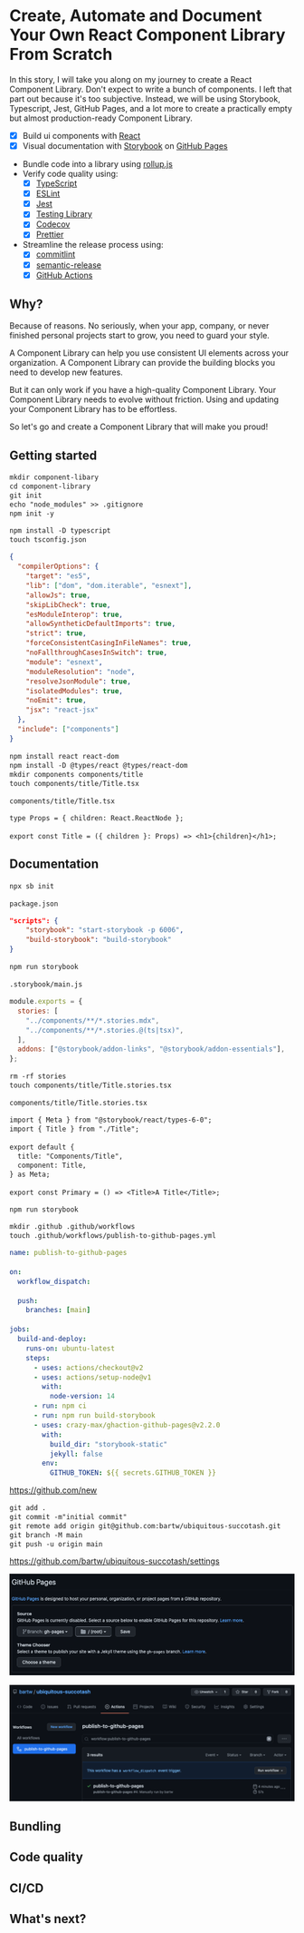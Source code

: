 # Create, Automate and Document Your Own React Component Library From Scratch

In this story, I will take you along on my journey to create a React Component Library. Don't expect to write a bunch of components. I left that part out because it's too subjective. Instead, we will be using Storybook, Typescript, Jest, GitHub Pages, and a lot more to create a practically empty but almost production-ready Component Library.

- [x] Build ui components with [React](https://reactjs.org/)
- [x] Visual documentation with [Storybook](https://storybook.js.org/) on [GitHub Pages](https://pages.github.com/)
- Bundle code into a library using [rollup.js](https://rollupjs.org/)
- Verify code quality using:
  - [x] [TypeScript](https://www.typescriptlang.org/)
  - [x] [ESLint](https://eslint.org/)
  - [x] [Jest](https://jestjs.io/)
  - [x] [Testing Library](https://testing-library.com/)
  - [x] [Codecov](https://codecov.io/)
  - [x] [Prettier](https://prettier.io/)
- Streamline the release process using:
  - [x] [commitlint](https://commitlint.js.org/)
  - [x] [semantic-release](https://github.com/semantic-release/semantic-release)
  - [x] [GitHub Actions](https://github.com/features/actions)

## Why?

Because of reasons. No seriously, when your app, company, or never finished personal projects start to grow, you need to guard your style.

A Component Library can help you use consistent UI elements across your organization. A Component Library can provide the building blocks you need to develop new features.

But it can only work if you have a high-quality Component Library. Your Component Library needs to evolve without friction. Using and updating your Component Library has to be effortless.

So let's go and create a Component Library that will make you proud!

## Getting started

```shell
mkdir component-libary
cd component-library
git init
echo "node_modules" >> .gitignore
npm init -y
```

```shell
npm install -D typescript
touch tsconfig.json
```

```json
{
  "compilerOptions": {
    "target": "es5",
    "lib": ["dom", "dom.iterable", "esnext"],
    "allowJs": true,
    "skipLibCheck": true,
    "esModuleInterop": true,
    "allowSyntheticDefaultImports": true,
    "strict": true,
    "forceConsistentCasingInFileNames": true,
    "noFallthroughCasesInSwitch": true,
    "module": "esnext",
    "moduleResolution": "node",
    "resolveJsonModule": true,
    "isolatedModules": true,
    "noEmit": true,
    "jsx": "react-jsx"
  },
  "include": ["components"]
}
```

```shell
npm install react react-dom
npm install -D @types/react @types/react-dom
mkdir components components/title
touch components/title/Title.tsx
```

`components/title/Title.tsx`

```tsx
type Props = { children: React.ReactNode };

export const Title = ({ children }: Props) => <h1>{children}</h1>;
```

## Documentation

```shell
npx sb init
```

`package.json`

```json
"scripts": {
    "storybook": "start-storybook -p 6006",
    "build-storybook": "build-storybook"
}
```

```shell
npm run storybook
```

`.storybook/main.js`

```js
module.exports = {
  stories: [
    "../components/**/*.stories.mdx",
    "../components/**/*.stories.@(ts|tsx)",
  ],
  addons: ["@storybook/addon-links", "@storybook/addon-essentials"],
};
```

```shell
rm -rf stories
touch components/title/Title.stories.tsx
```

`components/title/Title.stories.tsx`

```tsx
import { Meta } from "@storybook/react/types-6-0";
import { Title } from "./Title";

export default {
  title: "Components/Title",
  component: Title,
} as Meta;

export const Primary = () => <Title>A Title</Title>;
```

```shell
npm run storybook
```

```shell
mkdir .github .github/workflows
touch .github/workflows/publish-to-github-pages.yml
```

```yml
name: publish-to-github-pages

on:
  workflow_dispatch:

  push:
    branches: [main]

jobs:
  build-and-deploy:
    runs-on: ubuntu-latest
    steps:
      - uses: actions/checkout@v2
      - uses: actions/setup-node@v1
        with:
          node-version: 14
      - run: npm ci
      - run: npm run build-storybook
      - uses: crazy-max/ghaction-github-pages@v2.2.0
        with:
          build_dir: "storybook-static"
          jekyll: false
        env:
          GITHUB_TOKEN: ${{ secrets.GITHUB_TOKEN }}
```

https://github.com/new

```shell
git add .
git commit -m"initial commit"
git remote add origin git@github.com:bartw/ubiquitous-succotash.git
git branch -M main
git push -u origin main
```

https://github.com/bartw/ubiquitous-succotash/settings

![GitHub Pages](screenshots/github_pages.png)

![Run Workflow](screenshots/run_workflow.png)

## Bundling

## Code quality

## CI/CD

## What's next?

